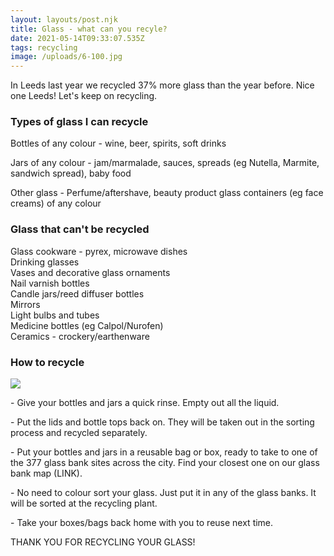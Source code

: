 ```yaml
---
layout: layouts/post.njk
title: Glass - what can you recyle?
date: 2021-05-14T09:33:07.535Z
tags: recycling
image: /uploads/6-100.jpg
---
```

In Leeds last year we recycled 37% more glass than the year before. Nice one Leeds!  Let's keep on recycling. 

### Types of glass I can recycle

Bottles of any colour - wine, beer, spirits, soft drinks

Jars of any colour - jam/marmalade, sauces, spreads (eg Nutella, Marmite, sandwich spread), baby food

Other glass - Perfume/aftershave, beauty product glass containers (eg face creams) of any colour 

### **Glass that can't be recycled**

Glass cookware - pyrex, microwave dishes\
Drinking glasses\
Vases and decorative glass ornaments\
Nail varnish bottles\
Candle jars/reed diffuser bottles\
Mirrors\
Light bulbs and tubes \
Medicine bottles (eg Calpol/Nurofen) \
Ceramics - crockery/earthenware

### How to recycle 

![](/uploads/1-100.jpg)

\- Give your bottles and jars a quick rinse.  Empty out all the liquid. 

\- Put the lids and bottle tops back on.  They will be taken out in the sorting process and recycled separately.  

\- Put your bottles and jars in a reusable bag or box, ready to take to one of the 377 glass bank sites across the city.  Find your closest one on our glass bank map (LINK). 

\- No need to colour sort your glass.  Just put it in any of the glass banks.  It will be sorted at the recycling plant.   

\- Take your boxes/bags back home with you to reuse next time.  

THANK YOU FOR RECYCLING YOUR GLASS!